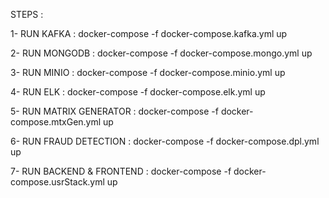 STEPS :

1- RUN KAFKA :
docker-compose -f docker-compose.kafka.yml up

2- RUN MONGODB :
docker-compose -f docker-compose.mongo.yml up

3- RUN MINIO :
docker-compose -f docker-compose.minio.yml up

4- RUN ELK :
docker-compose -f docker-compose.elk.yml up

5- RUN MATRIX GENERATOR :
docker-compose -f docker-compose.mtxGen.yml up

6- RUN FRAUD DETECTION :
docker-compose -f docker-compose.dpl.yml up

7- RUN BACKEND & FRONTEND :
docker-compose -f docker-compose.usrStack.yml up

